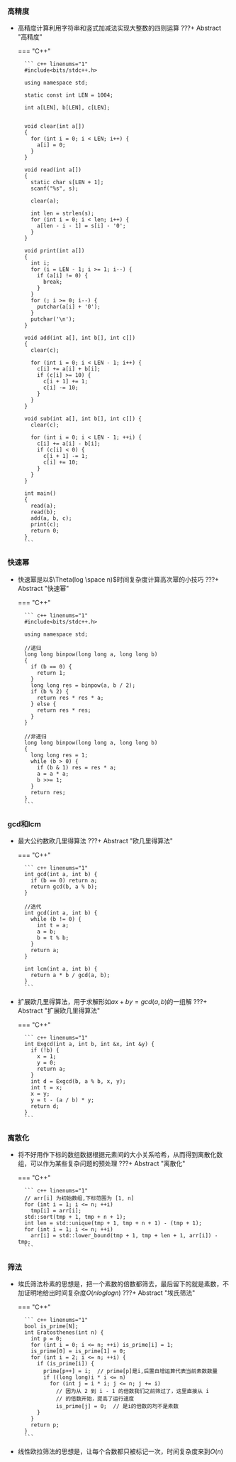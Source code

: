### 高精度
* 高精度计算利用字符串和竖式加减法实现大整数的四则运算
???+ Abstract "高精度"

    === "C++"

        ``` c++ linenums="1"
        #include<bits/stdc++.h>

        using namespace std;

        static const int LEN = 1004;

        int a[LEN], b[LEN], c[LEN];


        void clear(int a[])
        {
          for (int i = 0; i < LEN; i++) {
            a[i] = 0;
          }
        }

        void read(int a[])
        {
          static char s[LEN + 1];
          scanf("%s", s);

          clear(a);

          int len = strlen(s);
          for (int i = 0; i < len; i++) {
            a[len - i - 1] = s[i] - '0';
          }
        }

        void print(int a[])
        {
          int i;
          for (i = LEN - 1; i >= 1; i--) {
            if (a[i] != 0) {
              break;
            }
          }
          for (; i >= 0; i--) {
            putchar(a[i] + '0');
          }
          putchar('\n');
        }

        void add(int a[], int b[], int c[])
        {
          clear(c);

          for (int i = 0; i < LEN - 1; i++) {
            c[i] += a[i] + b[i];
            if (c[i] >= 10) {
              c[i + 1] += 1;
              c[i] -= 10;
            }
          }
        }

        void sub(int a[], int b[], int c[]) {
          clear(c);

          for (int i = 0; i < LEN - 1; ++i) {
            c[i] += a[i] - b[i];
            if (c[i] < 0) {
              c[i + 1] -= 1;
              c[i] += 10;
            }
          }
        }

        int main()
        {
          read(a);
          read(b);
          add(a, b, c);
          print(c);
          return 0;
        }
        ```

### 快速幂
* 快速幂是以$\Theta(log \space n)$时间复杂度计算高次幂的小技巧
???+ Abstract "快速幂"

    === "C++"

        ``` c++ linenums="1"
        #include<bits/stdc++.h>

        using namespace std;

        //递归
        long long binpow(long long a, long long b)
        {
          if (b == 0) {
            return 1;
          }
          long long res = binpow(a, b / 2);
          if (b % 2) {
            return res * res * a;
          } else {
            return res * res;
          }
        }

        //非递归
        long long binpow(long long a, long long b)
        {
          long long res = 1;
          while (b > 0) {
            if (b & 1) res = res * a;
            a = a * a;
            b >>= 1;
          }
          return res;
        }
        ```
### gcd和lcm
* 最大公约数欧几里得算法
???+ Abstract "欧几里得算法"

    === "C++"

        ``` c++ linenums="1"
        int gcd(int a, int b) {
          if (b == 0) return a;
          return gcd(b, a % b);
        }

        //迭代
        int gcd(int a, int b) {
          while (b != 0) {
            int t = a;
            a = b;
            b = t % b;
          }
          return a;
        }

        int lcm(int a, int b) {
          return a * b / gcd(a, b);
        }
        ```
* 扩展欧几里得算法，用于求解形如$ax + by = gcd(a, b)$的一组解
???+ Abstract "扩展欧几里得算法"

    === "C++"

        ``` c++ linenums="1"
        int Exgcd(int a, int b, int &x, int &y) {
          if (!b) {
            x = 1;
            y = 0;
            return a;
          }
          int d = Exgcd(b, a % b, x, y);
          int t = x;
          x = y;
          y = t - (a / b) * y;
          return d;
        }
        ```

### 离散化
* 将不好用作下标的数组数据根据元素间的大小关系哈希，从而得到离散化数组，可以作为某些复杂问题的预处理
???+ Abstract "离散化"

    === "C++"

        ``` c++ linenums="1"
        // arr[i] 为初始数组,下标范围为 [1, n]
        for (int i = 1; i <= n; ++i)  
          tmp[i] = arr[i];
        std::sort(tmp + 1, tmp + n + 1);                        
        int len = std::unique(tmp + 1, tmp + n + 1) - (tmp + 1);
        for (int i = 1; i <= n; ++i)                              
          arr[i] = std::lower_bound(tmp + 1, tmp + len + 1, arr[i]) - tmp;
        ```

### 筛法
* 埃氏筛法朴素的思想是，把一个素数的倍数都筛去，最后留下的就是素数，不加证明地给出时间复杂度$O(nloglogn)$
???+ Abstract "埃氏筛法"

    === "C++"

        ``` c++ linenums="1"
        bool is_prime[N];
        int Eratosthenes(int n) {
          int p = 0;
          for (int i = 0; i <= n; ++i) is_prime[i] = 1;
          is_prime[0] = is_prime[1] = 0;
          for (int i = 2; i <= n; ++i) {
            if (is_prime[i]) {
              prime[p++] = i;  // prime[p]是i,后置自增运算代表当前素数数量
              if ((long long)i * i <= n)
                for (int j = i * i; j <= n; j += i)
                  // 因为从 2 到 i - 1 的倍数我们之前筛过了，这里直接从 i
                  // 的倍数开始，提高了运行速度
                  is_prime[j] = 0;  // 是i的倍数的均不是素数
            }
          }
          return p;
        }
        ```
        
* 线性欧拉筛法的思想是，让每个合数都只被标记一次，时间复杂度来到$O(n)$

